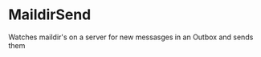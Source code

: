 MaildirSend
===========

Watches maildir's on a server for new messasges in an Outbox and sends them
